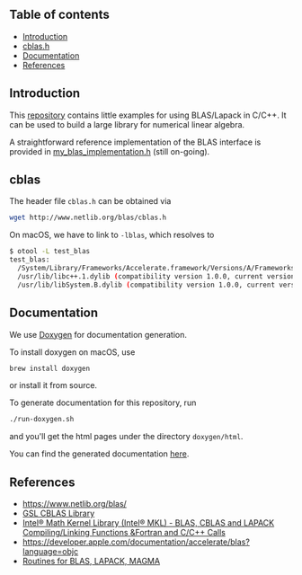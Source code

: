 ## Table of contents

- [Introduction](#introduction)
- [cblas.h](#cblas)
- [Documentation](#documentation)
- [References](#references)

## Introduction

This [repository][5] contains little examples for using
BLAS/Lapack in C/C++. It can be used to build
a large library for numerical linear algebra.

A straightforward reference implementation of the BLAS
interface is provided in [my_blas_implementation.h][4] (still on-going).

## cblas

The header file `cblas.h` can be obtained via

```sh
wget http://www.netlib.org/blas/cblas.h
```

On macOS, we have to link to `-lblas`, which resolves to

```sh
$ otool -L test_blas
test_blas:
  /System/Library/Frameworks/Accelerate.framework/Versions/A/Frameworks/vecLib.framework/Versions/A/libBLAS.dylib (compatibility version 1.0.0, current version 1.0.0)
  /usr/lib/libc++.1.dylib (compatibility version 1.0.0, current version 120.1.0)
  /usr/lib/libSystem.B.dylib (compatibility version 1.0.0, current version 1226.10.1)
```

## Documentation

We use [Doxygen][3] for documentation generation.

To install doxygen on macOS, use

```sh
brew install doxygen
```

or install it from source.

To generate documentation for this repository, run

```sh
./run-doxygen.sh
```
and you'll get the html pages under the directory `doxygen/html`.

You can find the generated documentation [here][6].

## References

- https://www.netlib.org/blas/
- [GSL CBLAS Library][2]
- [Intel® Math Kernel Library (Intel® MKL) - BLAS, CBLAS and LAPACK Compiling/Linking Functions &Fortran and C/C++ Calls][1]
- https://developer.apple.com/documentation/accelerate/blas?language=objc
- [Routines for BLAS, LAPACK, MAGMA][7]

[7]: http://www.icl.utk.edu/~mgates3/docs/lapack.html
[6]: https://csukuangfj.github.io/doc/blas-lapack-in-c-cplusplus/index.html
[5]: https://github.com/csukuangfj/blas-lapack-in-c-cplusplus
[4]: https://github.com/csukuangfj/blas-lapack-in-c-cplusplus/my_blas_implementation.h
[3]: http://www.doxygen.nl/manual/
[2]: https://www.gnu.org/software/gsl/doc/html/cblas.html
[1]: https://software.intel.com/en-us/articles/intel-math-kernel-library-intel-mkl-blas-cblas-and-lapack-compilinglinking-functions-fortran-and-cc-calls#1

